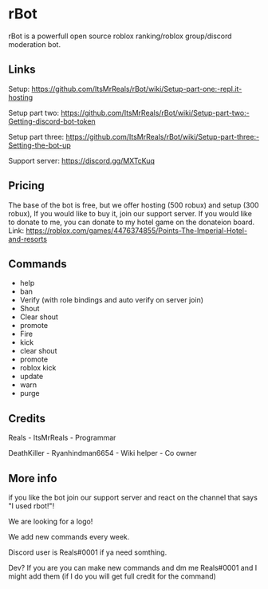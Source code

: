 # rBot

rBot is a powerfull open source roblox ranking/roblox group/discord moderation bot.

## Links

Setup: https://github.com/ItsMrReals/rBot/wiki/Setup-part-one:-repl.it-hosting

Setup part two: https://github.com/ItsMrReals/rBot/wiki/Setup-part-two:-Getting-discord-bot-token

Setup part three: https://github.com/ItsMrReals/rBot/wiki/Setup-part-three:-Setting-the-bot-up

Support server: https://discord.gg/MXTcKuq

## Pricing

The base of the bot is free, but we offer hosting (500 robux) and setup (300 robux), If you would like to buy it, join our support server. If you would like to donate to me, you can donate to my hotel game on the donateion board. Link: https://roblox.com/games/4476374855/Points-The-Imperial-Hotel-and-resorts

## Commands

- help
- ban
- Verify (with role bindings and auto verify on server join)
- Shout
- Clear shout
- promote
- Fire
- kick
- clear shout
- promote
- roblox kick
- update
- warn
- purge

## Credits

Reals - ItsMrReals - Programmar

DeathKiller - Ryanhindman6654 - Wiki helper - Co owner

## More info

if you like the bot join our support server and react on the channel that says "I used rbot!"!

We are looking for a logo!

We add new commands every week.

Discord user is Reals#0001 if ya need somthing.

Dev? If you are you can make new commands and dm me Reals#0001 and I might add them (if I do you will get full credit for the command)
